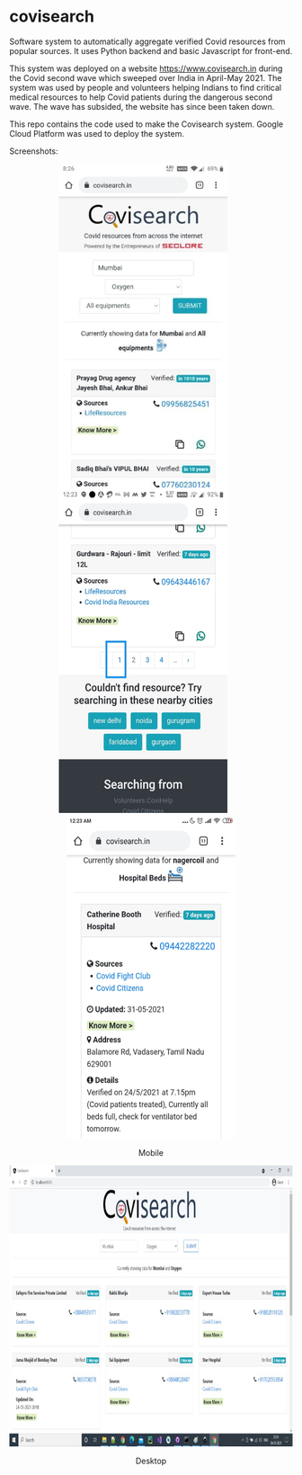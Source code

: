 # covisearch
Software system to automatically aggregate verified Covid resources from popular sources. It uses Python backend and basic Javascript for front-end.

This system was deployed on a website https://www.covisearch.in during the Covid second wave which sweeped over India in April-May 2021. The system was used by people and volunteers helping Indians to find critical medical resources to help Covid patients during the dangerous second wave. The wave has subsided, the website has since been taken down. 

This repo contains the code used to make the Covisearch system. Google Cloud Platform was used to deploy the system.

Screenshots:

<p align="center">
<img src="screenshots/mobile-header.jpeg" width="300" height="576" />&emsp;&emsp;<img src="screenshots/mobile-footer.jpeg" width="300" height="576" />&emsp;&emsp;<img src="screenshots/mobile-entry-expanded.jpeg" width="300" height="576" />  
</p>
<p align="center">Mobile</p>


<p align="center">
<img src="screenshots/desktop-view.jpeg" width="889" height="500" />
</p>
<p align="center">Desktop</p>
